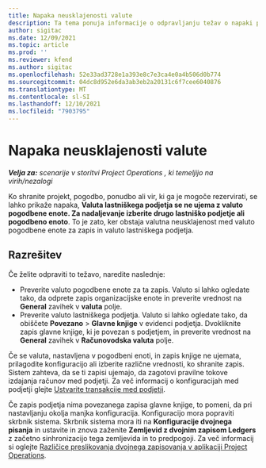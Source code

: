 ```yaml
---
title: Napaka neusklajenosti valute
description: Ta tema ponuja informacije o odpravljanju težav o napaki pri neujemanja valute, ki se pojavi, ko shranite določene vrste zapisov.
author: sigitac
ms.date: 12/09/2021
ms.topic: article
ms.prod: ''
ms.reviewer: kfend
ms.author: sigitac
ms.openlocfilehash: 52e33ad3728e1a393e8c7e3ca4e0a4b506d0b774
ms.sourcegitcommit: 04dc8d952e6da3ab3eb2a20131c6f7cee6040876
ms.translationtype: MT
ms.contentlocale: sl-SI
ms.lasthandoff: 12/10/2021
ms.locfileid: "7903795"
---
```

# <a name="currency-mismatch-error"></a>Napaka neusklajenosti valute 

_**Velja za:** scenarije v storitvi Project Operations , ki temeljijo na virih/nezalogi_

Ko shranite projekt, pogodbo, ponudbo ali vir, ki ga je mogoče rezervirati, se lahko prikaže napaka, **Valuta lastniškega podjetja se ne ujema z valuto pogodbene enote. Za nadaljevanje izberite drugo lastniško podjetje ali pogodbeno enoto**. To je zato, ker obstaja valutna neusklajenost med valuto pogodbene enote za zapis in valuto lastniškega podjetja.


## <a name="resolution"></a>Razrešitev

Če želite odpraviti to težavo, naredite naslednje:
- Preverite valuto pogodbene enote za ta zapis. Valuto si lahko ogledate tako, da odprete zapis organizacijske enote in preverite vrednost na **General** zavihek v **valuta** polje.
- Preverite valuto lastniškega podjetja. Valuto si lahko ogledate tako, da obiščete **Povezano** > **Glavne knjige** v evidenci podjetja. Dvokliknite zapis glavne knjige, ki je povezan s podjetjem, in preverite vrednost na **General** zavihek v **Računovodska valuta** polje.

Če se valuta, nastavljena v pogodbeni enoti, in zapis knjige ne ujemata, prilagodite konfiguracijo ali izberite različne vrednosti, ko shranite zapis. Sistem zahteva, da se ti zapisi ujemajo, da zagotovi pravilne tokove izdajanja računov med podjetji. Za več informacij o konfiguracijah med podjetji glejte [Ustvarite transakcije med podjetji](../../project-accounting/create-intercompany-transactions.md).

Če zapis podjetja nima povezanega zapisa glavne knjige, to pomeni, da pri nastavljanju okolja manjka konfiguracija. Konfiguracijo mora popraviti skrbnik sistema. Skrbnik sistema mora iti na **Konfiguracije dvojnega pisanja** in ustavite in znova zaženite **Zemljevid z dvojnim zapisom Ledgers** z začetno sinhronizacijo tega zemljevida in to predpogoji. Za več informacij si oglejte [Različice preslikovanja dvojnega zapisovanja v aplikaciji Project Operations](../../environment/resource-dual-write-maps.md).
